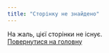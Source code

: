 ```yaml
---
title: "Сторінку не знайдено"
---
```


На жаль, цієї сторінки не існує.  
[Повернутися на головну](/uk)